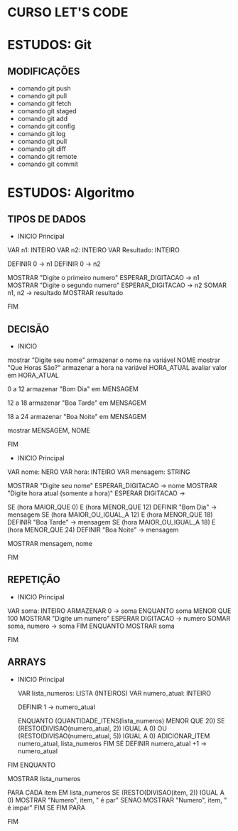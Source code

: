 # CURSO LET'S CODE


# ESTUDOS: Git

## MODIFICAÇÕES

* comando git push
* comando git pull
* comando git fetch
* comando git staged
* comando git add
* comando git config
* comando git log
* comando git pull
* comando git diff
* comando git remote
* comando git commit

#  ESTUDOS: Algoritmo

## TIPOS DE DADOS

* INICIO Principal

 VAR n1: INTEIRO
 VAR n2: INTEIRO
 VAR Resultado: INTEIRO

  DEFINIR 0 -> n1
 DEFINIR 0 -> n2

 MOSTRAR "Digite o primeiro numero"
 ESPERAR_DIGITACAO -> n1
 MOSTRAR "Digite o segundo numero"
 ESPERAR_DIGITACAO -> n2
 SOMAR n1, n2 -> resultado
 MOSTRAR resultado

FIM

## DECISÃO

* INICIO

mostrar "Digite seu nome"
armazenar o nome na variável NOME
mostrar "Que Horas São?"
armazenar a hora na variável HORA_ATUAL
avaliar valor em HORA_ATUAL

0 a 12
armazenar "Bom Dia" em MENSAGEM

12 a 18
armazenar "Boa Tarde" em MENSAGEM

18 a 24
armazenar "Boa Noite" em MENSAGEM


mostrar MENSAGEM, NOME

FIM

* INICIO Principal

 VAR nome: NERO
 VAR hora: INTEIRO
 VAR mensagem: STRING

  MOSTRAR "Digite seu nome"
 ESPERAR_DIGITACAO -> nome
 MOSTRAR "Digite hora atual (somente a hora)"
 ESPERAR DIGITACAO ->

 SE (hora MAIOR_QUE 0) E (hora MENOR_QUE 12)
    DEFINIR "Bom Dia" -> mensagem
 SE (hora MAIOR_OU_IGUAL_A 12) E (hora MENOR_QUE 18)
    DEFINIR "Boa Tarde" -> mensagem
 SE (hora MAIOR_OU_IGUAL_A 18) E (hora MENOR_QUE 24)
    DEFINIR "Boa Noite" -> mensagem

 MOSTRAR mensagem, nome

FIM

## REPETIÇÃO

* INICIO Principal

 VAR soma: INTEIRO
 ARMAZENAR 0 -> soma
 ENQUANTO soma MENOR QUE 100
   MOSTRAR "Digite um numero"
   ESPERAR DIGITACAO -> numero
   SOMAR soma, numero -> soma
 FIM ENQUANTO
 MOSTRAR soma

FIM

## ARRAYS

* INICIO Principal

  VAR lista_numeros: LISTA (INTEIROS)
  VAR numero_atual: INTEIRO

  DEFINIR 1 -> numero_atual

  ENQUANTO (QUANTIDADE_ITENS(lista_numeros) MENOR QUE 20)
    SE (RESTO(DIVISAO(numero_atual, 2)) IGUAL A 0) OU (RESTO(DIVISAO(numero_atual, 5)) IGUAL A 0)
    ADICIONAR_ITEM numero_atual, lista_numeros
  FIM SE
  DEFINIR numero_atual +1 -> numero_atual

 FIM ENQUANTO

 MOSTRAR lista_numeros

  PARA CADA item EM lista_numeros
   SE (RESTO(DIVISAO(item, 2)) IGUAL A 0)
     MOSTRAR "Numero", item, " é par"
   SENAO
     MOSTRAR "Numero", item, " é impar"
   FIM SE
 FIM PARA

FIM